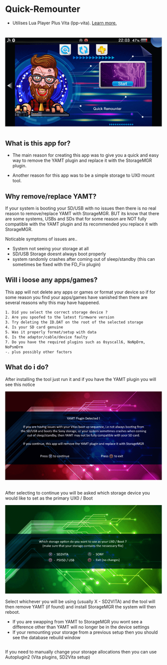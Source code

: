 # Quick-Remounter
* Utilises Lua Player Plus Vita (lpp-vita). [Learn more.](https://github.com/Rinnegatamante/lpp-vita)
#
![Screenshot](https://github.com/AntHJ/Quick-Remounter/blob/main/App-Page.png)
#
## What is this app for?

- The main reason for creating this app was to give you a quick and easy way to remove the YAMT plugin and replace it with the StorageMGR
plugin.

- Another reason for this app was to be a simple storage to UX0 mount tool.

## Why remove/replace YAMT?

If your system is booting your SD/USB with no issues then there is no real reason to remove/replace YAMT with StorageMGR. BUT its know that
there are some systems, USBs and SDs that for some reason are NOT fully compatible with the YAMT plugin and its recommended you replace it
with StorageMGR. 

Noticable symptoms of issues are.. 
- System not seeing your storage at all
- SD/USB Storage doesnt always boot properly
- system randomly crashes after coming out of sleep/standby (this can sometimes be fixed with the FD_Fix plugin)

## Will i loose any apps/games?

This app will not delete any apps or games or format your device so if for some reason you find your apps/games have vanished then there are
several reasons why this may have happened. 

    1. Did you select the correct storage device ?
    2. Are you spoofed to the latest firmware version
    3. Try deleting the ID.DAT on the root of the selected storage
    4. Is your SD card genuine
    5. Was it properly format/setup with data
    6. Is the adaptor/cable/device faulty
    7. Do you have the required plugins such as 0syscall6, NoNpDrm, NoPsmDrm
    -. plus possibly other factors
    
##
##
## What do i do?
After installing the tool just run it and if you have the YAMT plugin you will see this notice

![Screenshot](https://github.com/AntHJ/Quick-Remounter/blob/main/YAMT.png)

##
##
After selecting to continue you will be asked which storage device you would like to set as the primary UX0 / Boot

![Screenshot](https://github.com/AntHJ/Quick-Remounter/blob/main/Options.png)

Select whichever you will be using (usually X - SD2VITA) and the tool will then remove YAMT (if found) and install StorageMGR the system will then reboot.

- If you are swapping from YAMT to StorageMGR you wont see a difference other than YAMT will no longer be in the device settings
- If your remounting your storage from a previous setup then you should see the database rebuild window

##
##
If you need to manually change your storage allocations then you can use Autoplugin2 (Vita plugins, SD2Vita setup)
